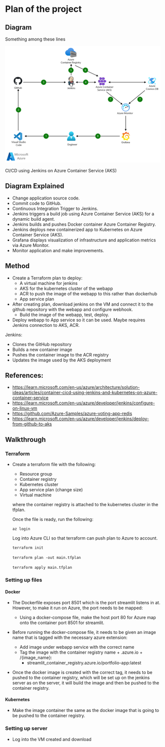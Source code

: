 # Plan of the project


## Diagram 

Something among these lines

![image](images/plan2.png)

CI/CD using Jenkins on Azure Container Service (AKS)

## Diagram Explained

- Change application source code.
- Commit code to GitHub.
- Continuous Integration Trigger to Jenkins.
- Jenkins triggers a build job using Azure Container Service (AKS) for a dynamic build agent.
- Jenkins builds and pushes Docker container Azure Container Registry.
- Jenkins deploys new containerized app to Kubernetes on Azure Container Service (AKS).
- Grafana displays visualization of infrastructure and application metrics via Azure Monitor.
- Monitor application and make improvements.


## Method

- Create a Terraform plan to deploy:
    - A virtual machine for jenkins
    - AKS for the kubernetes cluster of the webapp
    - ACR to push the image of the webapp to this rather than dockerhub
    - App service plan
- After creating plan, download jenkins on the VM and connect it to the github repository with the webapp and configure webhook.
    - Build the image of the webapp, test, deploy.
- Deploy webapp to App service so it can be used. Maybe requires Jenkins connection to AKS, ACR.

Jenkins:
- Clones the GitHub repository
- Builds a new container image
- Pushes the container image to the ACR registry
- Updates the image used by the AKS deployment



## References: 
- https://learn.microsoft.com/en-us/azure/architecture/solution-ideas/articles/container-cicd-using-jenkins-and-kubernetes-on-azure-container-service
- https://learn.microsoft.com/en-us/azure/developer/jenkins/configure-on-linux-vm
- https://github.com/Azure-Samples/azure-voting-app-redis
- https://learn.microsoft.com/en-us/azure/developer/jenkins/deploy-from-github-to-aks

## Walkthrough

### Terraform

- Create a terraform file with the following:
    - Resource group
    - Container registry
    - Kubernetes cluster
    - App service plan (change size)
    - Virtual machine

    where the container registry is attached to the kubernetes cluster in the tfplan.

    Once the file is ready, run the following:

    ```
    az login
    ```
    Log into Azure CLI so that terraform can push plan to Azure to account.

    ```
    terraform init

    terraform plan -out main.tfplan

    terraform apply main.tfplan
    ```

### Setting up files

#### Docker

- The Dockerfile exposes port 8501 which is the port streamlit listens in at. However, to make it run on Azure, the port needs to be mapped:
    - Using a docker-compose file, make the host port 80 for 
    Azure map onto the container port 8501 for streamlit.

- Before running the docker-compose file, it needs to be given an image name that is tagged with the necessary azure extension:
    - Add image under webapp service with the correct name
    - Tag the image with the container registry name + .azure.io + /{image_name}:
        - streamlit_container_registry.azure.io/portfolio-app:latest

- Once the docker image is created with the correct tag, it needs to be pushed to the container registry, which will be set up on the jenkins server as on the server, it will build the image and then be pushed to the container registry.

#### Kubernetes

- Make the image container the same as the docker image that is going to be pushed to the container registry.

### Setting up server

- Log into the VM created and download 
